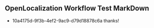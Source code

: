## OpenLocalization Workflow Test MarkDown
* 10a4175d-9f3b-4ef2-9ac9-d79d18878c6a thanks!

<!--HONumber=Sep16_HO1-->


